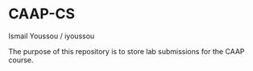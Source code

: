 # CAAP-CS
Ismail Youssou / iyoussou

The purpose of this repository is to store lab submissions for the CAAP course.
